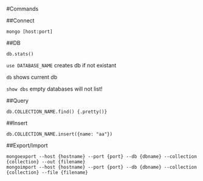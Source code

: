 #Commands

##Connect

`mongo [host:port]`

##DB

`db.stats()`

`use DATABASE_NAME` creates db if not existant

`db` shows current db

`show dbs` empty databases will not list!

##Query

`db.COLLECTION_NAME.find() {.pretty()}`

##Insert

`db.COLLECTION_NAME.insert({name: "aa"})`

##Export/Import

```
mongoexport --host {hostname} --port {port} --db {dbname} --collection {collection} --out {filename}
mongoimport --host {hostname} --port {port} --db {dbname} --collection {collection} --file {filename}
```


